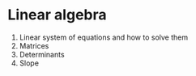 # Linear algebra

1. Linear system of equations and how to solve them
2. Matrices
3. Determinants
4. Slope
